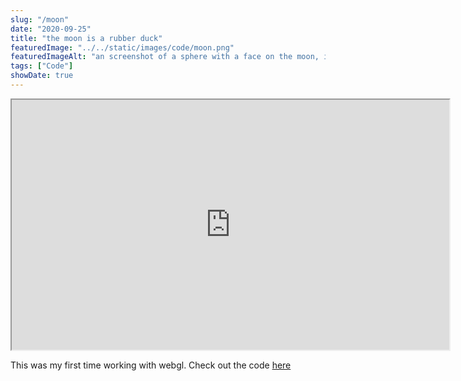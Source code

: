 ```yaml
---
slug: "/moon"
date: "2020-09-25"
title: "the moon is a rubber duck"
featuredImage: "../../static/images/code/moon.png"
featuredImageAlt: "an screenshot of a sphere with a face on the moon, in the background there is a moon with a rubber duck skin"
tags: ["Code"]
showDate: true
---
```

<iframe src="https://editor.p5js.org/disarah/embed/_WIZEZaBK" width="700px" height = "400px"></iframe>

This was my first time working with webgl. Check out the code [here](https://editor.p5js.org/disarah/sketches/_WIZEZaBK)
                